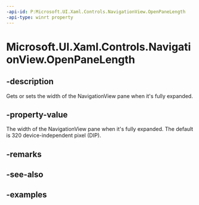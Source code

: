 ```yaml
---
-api-id: P:Microsoft.UI.Xaml.Controls.NavigationView.OpenPaneLength
-api-type: winrt property
---
```


<!-- Property syntax.
public double OpenPaneLength { get;  set; }
-->

# Microsoft.UI.Xaml.Controls.NavigationView.OpenPaneLength

## -description

Gets or sets the width of the NavigationView pane when it's fully expanded.

## -property-value

The width of the NavigationView pane when it's fully expanded. The default is 320 device-independent pixel (DIP).

## -remarks

## -see-also

## -examples


